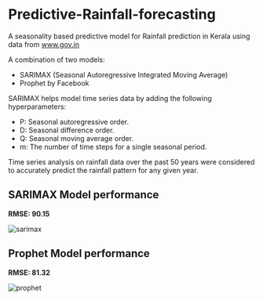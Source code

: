 # Predictive-Rainfall-forecasting
A seasonality based predictive model for Rainfall prediction in Kerala using data from www.gov.in

A combination of two models:
- SARIMAX (Seasonal Autoregressive Integrated Moving Average)
- Prophet by Facebook

SARIMAX helps model time series data by adding the following hyperparameters:
- P: Seasonal autoregressive order.
- D: Seasonal difference order.
- Q: Seasonal moving average order.
- m: The number of time steps for a single seasonal period.

Time series analysis on rainfall data over the past 50 years were considered to accurately predict the rainfall pattern for any given year.


## SARIMAX Model performance
**RMSE: 90.15**

![sarimax](https://user-images.githubusercontent.com/29833297/56853418-1ce5e880-6945-11e9-9e9f-fdcd657226b3.png)


## Prophet Model performance
**RMSE: 81.32**

![prophet](https://user-images.githubusercontent.com/29833297/56853423-41da5b80-6945-11e9-877e-3a31452d33ad.png)
